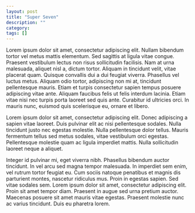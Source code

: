 ```yaml
---
layout: post
title: "Super Seven"
description: ""
category: 
tags: []
---
```


Lorem ipsum dolor sit amet, consectetur adipiscing elit. Nullam bibendum tortor vel metus mattis elementum. Sed sagittis at ligula vitae congue. Praesent vestibulum lectus non risus sollicitudin facilisis. Nam at urna malesuada, aliquet nisl a, dictum tortor. Aliquam in tincidunt velit, vitae placerat quam. Quisque convallis dui a dui feugiat viverra. Phasellus vel luctus metus. Aliquam odio tortor, adipiscing non mi at, tincidunt pellentesque mauris. Etiam et turpis consectetur sapien tempus posuere adipiscing vitae ante. Aliquam faucibus felis ut felis interdum lacinia. Etiam vitae nisi nec turpis porta laoreet sed quis ante. Curabitur id ultricies orci. In mauris nunc, euismod quis scelerisque eu, ornare et libero.

<!--more-->

Lorem ipsum dolor sit amet, consectetur adipiscing elit. Donec adipiscing a sapien vitae laoreet. Duis pulvinar elit ac nisi pellentesque sodales. Nulla tincidunt justo nec egestas molestie. Nulla pellentesque dolor tellus. Mauris fermentum tellus sed metus sodales, vitae vestibulum orci egestas. Pellentesque molestie quam ac ligula imperdiet mattis. Nulla sollicitudin laoreet neque a aliquet.

Integer id pulvinar mi, eget viverra nibh. Phasellus bibendum auctor tincidunt. In vel arcu sed magna tempor malesuada. In imperdiet sem enim, vel rutrum tortor feugiat eu. Cum sociis natoque penatibus et magnis dis parturient montes, nascetur ridiculus mus. Proin in egestas sapien. Sed vitae sodales sem. Lorem ipsum dolor sit amet, consectetur adipiscing elit. Proin sit amet tempor diam. Praesent in augue sed urna pretium auctor. Maecenas posuere sit amet mauris vitae egestas. Praesent molestie nunc ac varius tincidunt. Duis eu pharetra lorem.